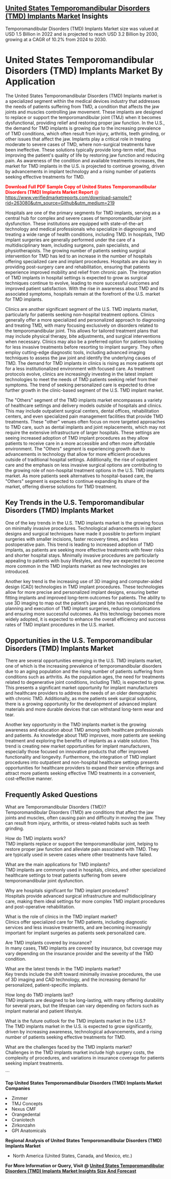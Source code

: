 <h2><a href="https://www.verifiedmarketreports.com/download-sample/?rid=263080&amp;utm_source=Github&amp;utm_medium=219" target="_blank">United States Temporomandibular Disorders (TMD) Implants Market</a> Insights</h2><p>Temporomandibular Disorders (TMD) Implants Market size was valued at USD 1.5 Billion in 2022 and is projected to reach USD 3.2 Billion by 2030, growing at a CAGR of 10.2% from 2024 to 2030.</p><p> <h1>United States Temporomandibular Disorders (TMD) Implants Market By Application</h1> <p>The United States Temporomandibular Disorders (TMD) Implants market is a specialized segment within the medical devices industry that addresses the needs of patients suffering from TMD, a condition that affects the jaw joints and muscles controlling jaw movement. These implants are designed to replace or support the temporomandibular joint (TMJ) when it becomes dysfunctional, providing relief and restoring proper jaw function. In the U.S., the demand for TMD implants is growing due to the increasing prevalence of TMD conditions, which often result from injury, arthritis, teeth grinding, or other issues that affect the jaw. Implants play a critical role in treating moderate to severe cases of TMD, where non-surgical treatments have been ineffective. These solutions typically provide long-term relief, thus improving the patient's quality of life by restoring jaw function and reducing pain. As awareness of the condition and available treatments increases, the market for TMD implants in the U.S. is projected to continue growing, driven by advancements in implant technology and a rising number of patients seeking effective treatments for TMD. <p><span class=""><span style="color: #ff0000;"><strong>Download Full PDF Sample Copy of United States Temporomandibular Disorders (TMD) Implants Market Report</strong> @ </span><a href="https://www.verifiedmarketreports.com/download-sample/?rid=263080&amp;utm_source=Github&amp;utm_medium=219" target="_blank">https://www.verifiedmarketreports.com/download-sample/?rid=263080&amp;utm_source=Github&amp;utm_medium=219</a></span></p></p> <p>Hospitals are one of the primary segments for TMD implants, serving as a central hub for complex and severe cases of temporomandibular joint dysfunction. These institutions are equipped with state-of-the-art technology and medical professionals who specialize in diagnosing and treating a wide range of health conditions, including TMD. In hospitals, TMD implant surgeries are generally performed under the care of a multidisciplinary team, including surgeons, pain specialists, and physiotherapists. The growing number of patients seeking surgical intervention for TMD has led to an increase in the number of hospitals offering specialized care and implant procedures. Hospitals are also key in providing post-surgery care and rehabilitation, ensuring that patients experience improved mobility and relief from chronic pain. The integration of TMD implants in hospital settings is expected to grow as surgical techniques continue to evolve, leading to more successful outcomes and improved patient satisfaction. With the rise in awareness about TMD and its associated symptoms, hospitals remain at the forefront of the U.S. market for TMD implants. <p>Clinics are another significant segment of the U.S. TMD implants market, particularly for patients seeking non-hospital treatment options. Clinics generally offer a more specialized and personalized approach to diagnosing and treating TMD, with many focusing exclusively on disorders related to the temporomandibular joint. This allows for tailored treatment plans that may include physical therapy, bite adjustments, and surgical interventions when necessary. Clinics may also be a preferred option for patients looking for less invasive treatments before resorting to implant surgery. They often employ cutting-edge diagnostic tools, including advanced imaging techniques to assess the jaw joint and identify the underlying causes of TMD. The demand for TMD implants in clinics is rising as more patients opt for a less institutionalized environment with focused care. As treatment protocols evolve, clinics are increasingly investing in the latest implant technologies to meet the needs of TMD patients seeking relief from their symptoms. The trend of seeking personalized care is expected to drive further growth in the clinic-based segment of the U.S. TMD implant market. <p>The "Others" segment of the TMD implants market encompasses a variety of healthcare settings and delivery models outside of hospitals and clinics. This may include outpatient surgical centers, dental offices, rehabilitation centers, and even specialized pain management facilities that provide TMD treatments. These "other" venues often focus on more targeted approaches to TMD care, such as dental implants and joint replacements, which may not require the extensive infrastructure of larger hospitals. These settings are seeing increased adoption of TMD implant procedures as they allow patients to receive care in a more accessible and often more affordable environment. The "Others" segment is experiencing growth due to advancements in technology that allow for more efficient procedures outside of traditional hospital settings. Additionally, the rise of outpatient care and the emphasis on less invasive surgical options are contributing to the growing role of non-hospital treatment options in the U.S. TMD implants market. As more patients seek alternatives to hospital-based care, the "Others" segment is expected to continue expanding its share of the market, offering diverse solutions for TMD treatment. <h2>Key Trends in the U.S. Temporomandibular Disorders (TMD) Implants Market</h2> <p>One of the key trends in the U.S. TMD implants market is the growing focus on minimally invasive procedures. Technological advancements in implant designs and surgical techniques have made it possible to perform implant surgeries with smaller incisions, faster recovery times, and less postoperative pain. This trend is leading to increased adoption of TMD implants, as patients are seeking more effective treatments with fewer risks and shorter hospital stays. Minimally invasive procedures are particularly appealing to patients with busy lifestyles, and they are expected to become more common in the TMD implants market as new technologies are introduced.</p> <p>Another key trend is the increasing use of 3D imaging and computer-aided design (CAD) technologies in TMD implant procedures. These technologies allow for more precise and personalized implant designs, ensuring better fitting implants and improved long-term outcomes for patients. The ability to use 3D imaging to map out the patient’s jaw and bite has revolutionized the planning and execution of TMD implant surgeries, reducing complications and ensuring more successful outcomes. As this technology becomes more widely adopted, it is expected to enhance the overall efficiency and success rates of TMD implant procedures in the U.S. market.</p> <h2>Opportunities in the U.S. Temporomandibular Disorders (TMD) Implants Market</h2> <p>There are several opportunities emerging in the U.S. TMD implants market, one of which is the increasing prevalence of temporomandibular disorders due to an aging population and the rising number of patients suffering from conditions such as arthritis. As the population ages, the need for treatments related to degenerative joint conditions, including TMD, is expected to grow. This presents a significant market opportunity for implant manufacturers and healthcare providers to address the needs of an older demographic with chronic TMD. Additionally, as more patients seek surgical solutions, there is a growing opportunity for the development of advanced implant materials and more durable devices that can withstand long-term wear and tear. <p>Another key opportunity in the TMD implants market is the growing awareness and education about TMD among both healthcare professionals and patients. As knowledge about TMD improves, more patients are seeking treatment and exploring the benefits of implants as a viable solution. This trend is creating new market opportunities for implant manufacturers, especially those focused on innovative products that offer improved functionality and longevity. Furthermore, the integration of TMD implant procedures into outpatient and non-hospital healthcare settings presents opportunities for healthcare providers to expand their service offerings and attract more patients seeking effective TMD treatments in a convenient, cost-effective manner.</p> <h2>Frequently Asked Questions</h2> <p>What are Temporomandibular Disorders (TMD)?<br>Temporomandibular Disorders (TMD) are conditions that affect the jaw joints and muscles, often causing pain and difficulty in moving the jaw. They can result from injury, arthritis, or stress-related habits such as teeth grinding.</p> <p>How do TMD implants work?<br>TMD implants replace or support the temporomandibular joint, helping to restore proper jaw function and alleviate pain associated with TMD. They are typically used in severe cases where other treatments have failed.</p> <p>What are the main applications for TMD implants?<br>TMD implants are commonly used in hospitals, clinics, and other specialized healthcare settings to treat patients suffering from severe temporomandibular joint dysfunction.</p> <p>Why are hospitals significant for TMD implant procedures?<br>Hospitals provide advanced surgical infrastructure and multidisciplinary care, making them ideal settings for more complex TMD implant procedures and post-operative rehabilitation.</p> <p>What is the role of clinics in the TMD implant market?<br>Clinics offer specialized care for TMD patients, including diagnostic services and less invasive treatments, and are becoming increasingly important for implant surgeries as patients seek personalized care.</p> <p>Are TMD implants covered by insurance?<br>In many cases, TMD implants are covered by insurance, but coverage may vary depending on the insurance provider and the severity of the TMD condition.</p> <p>What are the latest trends in the TMD implants market?<br>Key trends include the shift toward minimally invasive procedures, the use of 3D imaging and CAD technology, and the increasing demand for personalized, patient-specific implants.</p> <p>How long do TMD implants last?<br>TMD implants are designed to be long-lasting, with many offering durability for several years, but the lifespan can vary depending on factors such as implant material and patient lifestyle.</p> <p>What is the future outlook for the TMD implants market in the U.S.?<br>The TMD implants market in the U.S. is expected to grow significantly, driven by increasing awareness, technological advancements, and a rising number of patients seeking effective treatments for TMD.</p> <p>What are the challenges faced by the TMD implants market?<br>Challenges in the TMD implants market include high surgery costs, the complexity of procedures, and variations in insurance coverage for patients seeking implant treatments.</p> ```</p><p><strong>Top United States Temporomandibular Disorders (TMD) Implants Market Companies</strong></p><div data-test-id=""><p><li>Zimmer</li><li> TMJ Concepts</li><li> Nexus CMF</li><li> Orangedental</li><li> Craniotech</li><li> Zirkonzahn</li><li> GPI Anatomicals</li></p><div><strong>Regional Analysis of&nbsp;United States Temporomandibular Disorders (TMD) Implants Market</strong></div><ul><li dir="ltr"><p dir="ltr">North America&nbsp;(United States, Canada, and Mexico, etc.)</p></li></ul><p><strong>For More Information or Query, Visit @&nbsp;</strong><strong><a href="https://www.verifiedmarketreports.com/product/temporomandibular-disorders-tmd-implants-market/?utm_source=Github&amp;utm_medium=219" target="_blank">United States Temporomandibular Disorders (TMD) Implants Market Insights Size And Forecast</a></strong></p></div>
